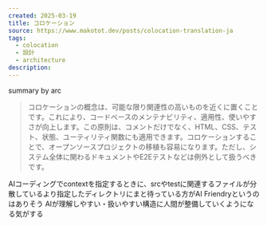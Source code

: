 ```yaml
---
created: 2025-03-19
title: コロケーション
source: https://www.makotot.dev/posts/colocation-translation-ja
tags:
  - colocation
  - 設計
  - architecture
description:
---
```

summary by arc
> コロケーションの概念は、可能な限り関連性の高いものを近くに置くことです。これにより、コードベースのメンテナビリティ、適用性、使いやすさが向上します。この原則は、コメントだけでなく、HTML、CSS、テスト、状態、ユーティリティ関数にも適用できます。コロケーションすることで、オープンソースプロジェクトの移植も容易になります。ただし、システム全体に関わるドキュメントやE2Eテストなどは例外として扱うべきです。

AIコーディングでcontextを指定するときに、srcやtestに関連するファイルが分散しているより指定したディレクトリにまと待っている方がAI Friendryというのはありそう
AIが理解しやすい・扱いやすい構造に人間が整備していくようになる気がする